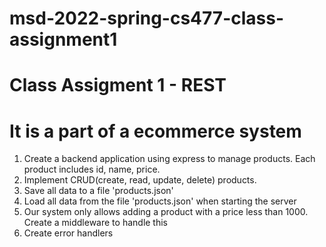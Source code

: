 # msd-2022-spring-cs477-class-assignment1
# Class Assigment 1 - REST
# It is a part of a ecommerce system
1. Create a backend application using express to manage products. Each product includes id, name, price. 
2. Implement CRUD(create, read, update, delete) products.
3. Save all data to a file 'products.json'
4. Load all data from the file 'products.json' when starting the server
5. Our system only allows adding a product with a price less than 1000. Create a middleware to handle this
6. Create error handlers

